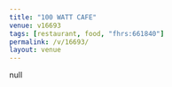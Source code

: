 ```yaml
---
title: "100 WATT CAFE"
venue: v16693
tags: [restaurant, food, "fhrs:661840"]
permalink: /v/16693/
layout: venue
---
```

null